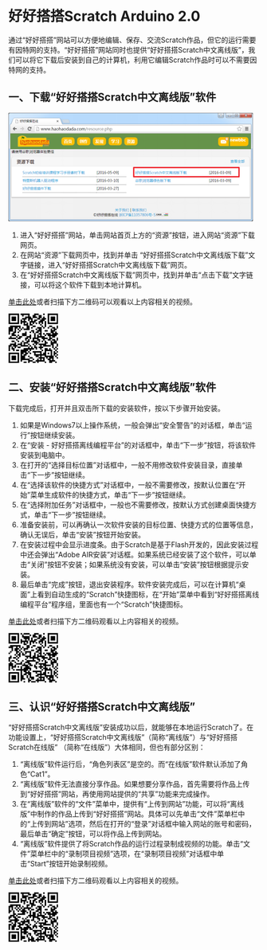 # 好好搭搭Scratch Arduino 2.0

通过“好好搭搭”网站可以方便地编辑、保存、交流Scratch作品，但它的运行需要有因特网的支持。“好好搭搭”网站同时也提供“好好搭搭Scratch中文离线版”，我们可以将它下载后安装到自己的计算机，利用它编辑Scratch作品时可以不需要因特网的支持。

## 一、下载“好好搭搭Scratch中文离线版”软件

![](../../.gitbook/assets/scratch11-1.png)

1. 进入“好好搭搭”网站，单击网站首页上方的“资源”按钮，进入网站“资源”下载网页。
2. 在网站“资源”下载网页中，找到并单击 “好好搭搭Scratch中文离线版下载”文字链接，进入“好好搭搭Scratch中文离线版下载”网页。
3. 在“好好搭搭Scratch中文离线版下载”网页中，找到并单击“点击下载”文字链接，可以将这个软件下载到本地计算机。

[单击此处](http://haohaodada.com/video/a21101.php)或者扫描下方二维码可以观看以上内容相关的视频。

![](../../.gitbook/assets/a21101.png)

## 二、安装“好好搭搭Scratch中文离线版”软件

下载完成后，打开并且双击所下载的安装软件，按以下步骤开始安装。

1. 如果是Windows7以上操作系统，一般会弹出“安全警告”的对话框，单击“运行”按钮继续安装。
2. 在“安装 - 好好搭搭离线编程平台”的对话框中，单击“下一步”按钮，将该软件安装到电脑中。
3. 在打开的“选择目标位置”对话框中，一般不用修改软件安装目录，直接单击“下一步”按钮继续。
4. 在“选择该软件的快捷方式”对话框中，一般不需要修改，按默认位置在“开始”菜单生成软件的快捷方式，单击“下一步”按钮继续。
5. 在“选择附加任务”对话框中，一般也不需要修改，按默认方式创建桌面快捷方式，单击“下一步”按钮继续。
6. 准备安装前，可以再确认一次软件安装的目标位置、快捷方式的位置等信息，确认无误后，单击“安装”按钮开始安装。
7. 在安装过程中会显示进度条。由于Scratch是基于Flash开发的，因此安装过程中还会弹出“Adobe AIR安装”对话框。如果系统已经安装了这个软件，可以单击“关闭”按钮不安装；如果系统没有安装，可以单击“安装”按钮根据提示安装。
8. 最后单击“完成”按钮，退出安装程序。软件安装完成后，可以在计算机“桌面”上看到自动生成的“Scratch”快捷图标，在“开始”菜单中看到“好好搭搭离线编程平台“程序组，里面也有一个“Scratch”快捷图标。

[单击此处](http://haohaodada.com/video/a21102.php)或者扫描下方二维码观看以上内容相关的视频。

![](../../.gitbook/assets/a21102.png)

## 三、认识“好好搭搭Scratch中文离线版”

“好好搭搭Scratch中文离线版”安装成功以后，就能够在本地运行Scratch了。在功能设置上，“好好搭搭Scratch中文离线版”（简称“离线版”）与“好好搭搭Scratch在线版” （简称“在线版”）大体相同，但也有部分区别：

1. “离线版”软件运行后，“角色列表区”是空的。而“在线版”软件默认添加了角色“Cat1”。
2. “离线版”软件无法直接分享作品。如果想要分享作品，首先需要将作品上传到“好好搭搭”网站，再使用网站提供的“共享”功能来完成操作。
3. 在“离线版”软件的“文件”菜单中，提供有“上传到网站”功能，可以将“离线版”中制作的作品上传到“好好搭搭”网站。具体可以先单击“文件”菜单栏中的“上传到网站”选项，然后在打开的“登录”对话框中输入网站的账号和密码，最后单击“确定”按钮，可以将作品上传到网站。
4. “离线版”软件提供了将Scratch作品的运行过程录制成视频的功能。单击“文件”菜单栏中的“录制项目视频”选项，在“录制项目视频”对话框中单击“Start”按钮开始录制视频。

[单击此处](http://haohaodada.com/video/a21103.php)或者扫描下方二维码观看以上内容相关的视频。

![](../../.gitbook/assets/a21103.png)